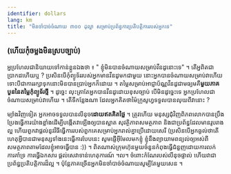```yaml
---
identifier: dollars
lang: km
title: "មិន​ចាំបាច់​ចំណាយ ៣០០ ដុល្លា សម្រាប់​ប្រព័ន្ធការ​​ប្រតិបត្តិ​ការ​របស់​អ្នក​ទេ"
---
```


<h3>(ហើយ​​កុំ​ចម្លងមិន​ស្រប​​ច្បាប់)</h3>

អ្ន​ប្រហែល​ជានិយាយ​ទៅ​កាន់​​ខ្លួន​ឯង​ថា​ ៖ " ខ្ញុំ​មិន​បាន​ចំណាយ​សម្រាប់​វីនដូ​នោះ​ទេ" ។ តើ​អ្ន​ពិត​ជា​ប្រាកដ​ហើយឬ ?
ប្រសិន​បើ​កុំព្យូទ័រ​របស់​អ្ន​ក​​មាន​វីនដូ​​មក​ជា​មួយ នោះ​​អ្នកបាន​ចំណាយ​សម្រាប់​វា​​ហើយ​ ទោះ​បីជា​ការ​​រក្សា​ទុក​នោះ​​មិន​បាន​ប្រាប់​អ្នក​ក៏​ដោយ ។
តម្លៃ​​សម្រាប់​អាជ្ញាប័ណ្ណ​​វីនដូ​ជា​មធ្យម​គឺ​<b>មួយ​ភាគ​បួននៃ​តម្លៃ​​កុំព្យូទ័រ​ថ្មី​</b> ។
ដូច្នេះ លុះត្រា​តែ​អ្នក​បាន​វីនដូដោយ​ខុស​ច្បាប់​ បើ​មិន​ដូច្នេះ​ទេ អ្នក​ប្រហែល​ជា​​ចំណាយ​សម្រាប់​វាហើយ​​ ។
តើទី​កន្លែង​ណា ​ដែល​អ្នក​គិត​ថាម៉ៃក្រូសូហ្វ​ទទួល​បាន​លុយ​ពី​​វានោះ​ ​?

ម្យ៉ាង​វិញ​ទៀត​ អ្នក​អាច​​ទទួល​បាន​លីនុច​<b>ដោយ​ឥត​គិត​ថ្លៃ​​​</b> ។ ត្រូវ​ហើយ មនុស្ស​ជុំវិញ​ពិភពលោក​បានប្រឹងប្រែង​ធ្វើការ​យ៉ាង​ខ្លាំង​ដើម្បីបង្កើត​វា​ឡើង​​ឲ្យ​បាន​ស្អាត សុវត្ថិភាព​សមត្ថភាព និង​ជា​ប្រព័ន្ធ​ដែល​មាន​រូបរាង​ល្អ ហើយ​ពួកវា​ផ្ដល់​នូវ​វិធី​ធ្វើការ​របស់​ពួកគេ​ សម្រាប់​អ្នក​រាល់គ្នា​ប្រើ​ដោយ​សេរី (ប្រសិនបើ​អ្នកឆ្ងល់ថាតើ ​ហេតុអ្វី​បាន​ជា​មនុស្ស​ទាំង​នេះ​ធ្វើការ​បែប​នេះ សូម​ផ្ញើ​អ៊ីមែល​មក​ខ្ញុំ ខ្ញុំ​នឹង​​ព្យាយាម​ពន្យល់​ឲ្យ​អស់​ពី​សមត្ថភាព​តាម​ដែល​ខ្ញុំ​អាច​ធ្វើ​បាន :)) ។ ពិត​​ណាស់​ ក្រុមហ៊ុន​មួយ​ចំនួន​កំពុង​ធ្វើ​​ជំនួញ​ដោយ​ការលក់​ ការ​គាំទ្រ​ ការធ្វើ​ឯកសារ​ ផ្ដល់​សេវា​ទាន់​ហេតុការណ៍ ។ល។ 
ចំពោះ​​កំណែ​របស់​លីនុច​ផ្ទាល់​ ហើយ​​​វា​ជា​​ប្រព័ន្ធ​ប្រតិបត្តិការ​ដ៏​ល្អ ។ ប៉ុន្តែ​ភាគ​ច្រើន​ អ្នក​មិន​ចាំបាច់​ចំណាយ​សូម្បី​តែ​មួយ​សេន ។




